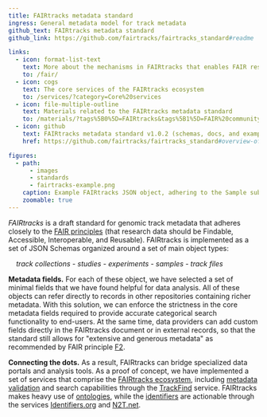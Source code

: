 ```yaml
---
title: FAIRtracks metadata standard
ingress: General metadata model for track metadata
github_text: FAIRtracks metadata standard
github_link: https://github.com/fairtracks/fairtracks_standard#readme

links:
  - icon: format-list-text
    text: More about the mechanisms in FAIRtracks that enables FAIR research data
    to: /fair/
  - icon: cogs
    text: The core services of the FAIRtracks ecosystem
    to: /services/?category=Core%20services
  - icon: file-multiple-outline
    text: Materials related to the FAIRtracks metadata standard
    to: /materials/?tags%5B0%5D=FAIRtracks&tags%5B1%5D=FAIR%20community
  - icon: github
    text: FAIRtracks metadata standard v1.0.2 (schemas, docs, and examples)
    href: https://github.com/fairtracks/fairtracks_standard#overview-of-structure-of-the-fairtracks-standard

figures:
  - path:
      - images
      - standards
      - fairtracks-example.png
    caption: Example FAIRtracks JSON object, adhering to the Sample subschema
    zoomable: true
---
```


_FAIRtracks_ is a draft standard for genomic track metadata that adheres closely to the
[FAIR principles](https://www.go-fair.org/fair-principles/) (that research data should be Findable,
Accessible, Interoperable, and Reusable). FAIRtracks is implemented as a set of JSON Schemas
organized around a set of main object types:

&nbsp;&nbsp;&nbsp;&nbsp;_track collections - studies - experiments - samples - track files_

**Metadata fields.** For each of these object, we have selected a set of minimal fields that we have
found helpful for data analysis. All of these objects can refer directly to records in other
repositories containing richer metadata. With this solution, we can enforce the strictness in the
core metadata fields required to provide accurate categorical search functionality to end-users. At
the same time, data providers can add custom fields directly in the FAIRtracks document or in
external records, so that the standard still allows for "extensive and generous metadata" as
recommended by FAIR principle
[F2](https://www.go-fair.org/fair-principles/f2-data-described-rich-metadata/).

**Connecting the dots.** As a result, FAIRtracks can bridge specialized data portals and analysis
tools. As a proof of concept, we have implemented a set of services that comprise the
[FAIRtracks ecosystem](/services/?category=Core%20services), including
[metadata validation](/services/?tags%5B0%5D=Metadata%20validation) and search capabilities through
the [TrackFind](/services/?tags%5B0%5D=TrackFind&category=Core%20services) service. FAIRtracks makes
heavy use of [ontologies](/fair/#fair-04-ontologies), while the
[identifiers](/fair/#fair-03-identifiers) are actionable through the services
[Identifiers.org](https://identifiers.org) and [N2T.net](https://n2t.net).
